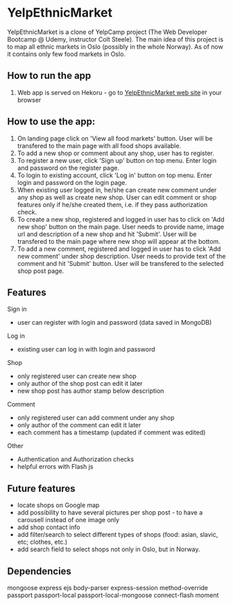 # YelpEthnicMarket

YelpEthnicMarket is a clone of YelpCamp project (The Web Developer Bootcamp @ Udemy, instructor Colt Steele). The main idea of this project is to map all ethnic markets in Oslo (possibly in the whole Norway). As of now it contains only few food markets in Oslo.

## How to run the app

1. Web app is served on Hekoru - go to [YelpEthnicMarket web site](https://localethnicmarket.herokuapp.com/) in your browser

## How to use the app:

1. On landing page click on 'View all food markets' button. User will be transfered to the main page with all food shops available.
2. To add a new shop or comment about any shop, user has to register.
3. To register a new user, click 'Sign up' button on top menu. Enter login and password on the register page.
4. To login to existing account, click 'Log in' button on top menu. Enter login and password on the login page.
5. When existing user logged in, he/she can create new comment under any shop as well as create new shop. User can edit comment or shop features only if he/she created them, i.e. if they pass authorization check.
6. To create a new shop, registered and logged in user has to click on 'Add new shop' button on the main page. User needs to provide name, image url and description of a new shop and hit 'Submit'. User will be transfered to the main page where new shop will appear at the bottom.
7. To add a new comment, registered and logged in user has to click 'Add new comment' under shop description. User needs to provide text of the comment and hit 'Submit' button. User will be transfered to the selected shop post page.

## Features

Sign in

- user can register with login and password (data saved in MongoDB)

Log in

- existing user can log in with login and password

Shop

- only registered user can create new shop
- only author of the shop post can edit it later
- new shop post has author stamp below description

Comment

- only registered user can add comment under any shop
- only author of the comment can edit it later
- each comment has a timestamp (updated if comment was edited)

Other

- Authentication and Authorization checks
- helpful errors with Flash js

## Future features

- locate shops on Google map
- add possibility to have several pictures per shop post - to have a carousell instead of one image only
- add shop contact info
- add filter/search to select different types of shops (food: asian, slavic, etc; clothes, etc.)
- add search field to select shops not only in Oslo, but in Norway.

## Dependencies

mongoose
express
ejs
body-parser
express-session
method-override
passport
passport-local
passport-local-mongoose
connect-flash
moment
